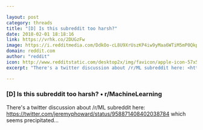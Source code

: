 ```yaml
---

layout: post
category: threads
title: "[D] Is this subreddit too harsh?"
date: 2018-02-01 18:18:16
link: https://vrhk.co/2DUGzFw
image: https://i.redditmedia.com/DdkOo-cL8U9XrUszKP4iw9yMaa6WTiM5mP0QkpBc6QE.jpg?w=320&s=c1f6b927bb5e88a66eb7fa13633c20a6
domain: reddit.com
author: "reddit"
icon: http://www.redditstatic.com/desktop2x/img/favicon/apple-icon-57x57.png
excerpt: "There's a twitter discussion about /r/ML subreddit here: <https://twitter.com/jeremyphoward/status/958871408402038784> which seems precipitated..."

---
```


### [D] Is this subreddit too harsh? • r/MachineLearning

There's a twitter discussion about /r/ML subreddit here: <https://twitter.com/jeremyphoward/status/958871408402038784> which seems precipitated...